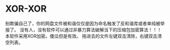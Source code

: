 # XOR-XOR
别欺骗自己了，你的网盘文件被和谐仅仅是因为命名触发了反和谐库或者单纯被举报了。
没有人，没有软件可以通过非暴力算法破解当下的压缩包加密算法！！！
本软件采用XOR加密。傻瓜但是有效。
拖进去的文件左键双击清除，右键双击清空列表。
